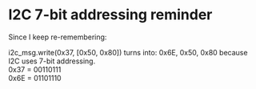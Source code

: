 # I2C 7-bit addressing reminder

Since I keep re-remembering:

i2c_msg.write(0x37, [0x50, 0x80]) turns into: 0x6E, 0x50, 0x80 because I2C uses 7-bit addressing.  
0x37 = 00110111  
0x6E = 01101110  
